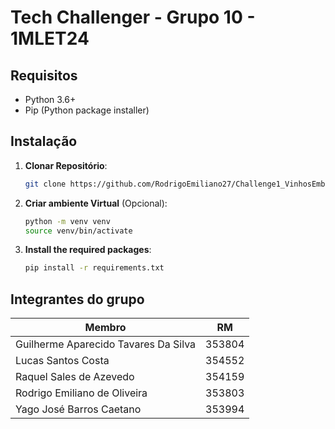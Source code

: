 # Tech Challenger - Grupo 10 - 1MLET24


## Requisitos

- Python 3.6+
- Pip (Python package installer)

## Instalação

1. **Clonar Repositório**:

    ```sh
    git clone https://github.com/RodrigoEmiliano27/Challenge1_VinhosEmbrapa
    ```

2. **Criar ambiente Virtual** (Opcional):

    ```sh
    python -m venv venv
    source venv/bin/activate 
    ```

3. **Install the required packages**:

    ```sh
    pip install -r requirements.txt
    ```

## Integrantes do grupo

| Membro | RM |
| ------ | -------------- |
| Guilherme Aparecido Tavares Da Silva | 353804 |
| Lucas Santos Costa | 354552 |
| Raquel Sales de Azevedo | 354159 |
| Rodrigo Emiliano de Oliveira | 353803 |
| Yago José Barros Caetano | 353994 |

